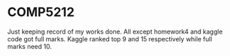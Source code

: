 # COMP5212
Just keeping record of my works done.
All except homework4 and kaggle code got full marks.
Kaggle ranked top 9 and 15 respectively while full marks need 10.
